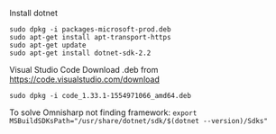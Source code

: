 Install dotnet
```wget -q https://packages.microsoft.com/config/ubuntu/18.10/packages-microsoft-prod.deb
sudo dpkg -i packages-microsoft-prod.deb
sudo apt-get install apt-transport-https
sudo apt-get update
sudo apt-get install dotnet-sdk-2.2
```

Visual Studio Code
Download .deb from https://code.visualstudio.com/download

```sudo dpkg -i code_1.33.1-1554971066_amd64.deb```

To solve Omnisharp not finding framework:
```export MSBuildSDKsPath="/usr/share/dotnet/sdk/$(dotnet --version)/Sdks"```
